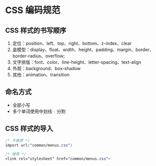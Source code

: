# CSS 编码规范

## CSS 样式的书写顺序

1. 定位：position、left、top、right、bottom、z-index、clear 
2. 盒模型：display、float、width、height、padding、margin、border、border-radius、overflow;
3. 文字排版：font、color、line-height、letter-spacing、text-align 
4. 外观：background、box-shadow 
5. 其他：animation、transition 



## 命名方式
* 全部小写
* 多个单词使用中划线 `-` 分割



## CSS 样式的导入
```css
/* 不推荐 */
import url("common/menus.css")

/* 推荐 */
<link rel="stylesheet" href="common/menus.css">
```

